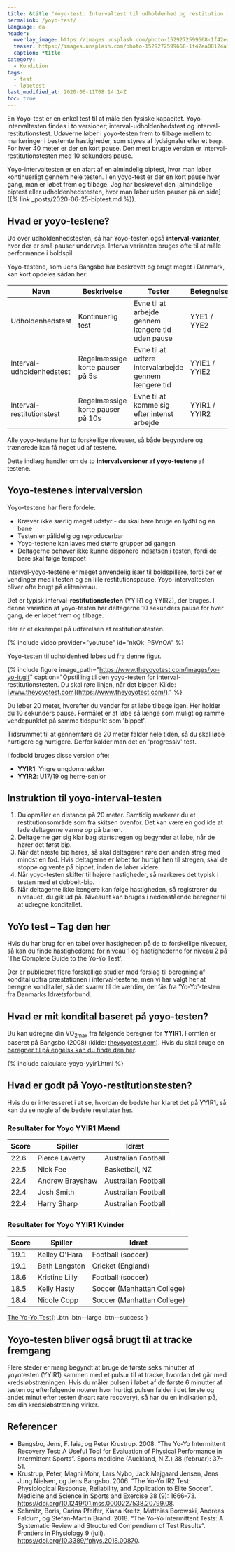 ```yaml
---
title: &title "Yoyo-test: Intervaltest til udholdenhed og restitution [2020]"
permalink: /yoyo-test/
language: da
header:
  overlay_image: https://images.unsplash.com/photo-1529272599668-1f42ea08124a?ixlib=rb-1.2.1&ixid=eyJhcHBfaWQiOjEyMDd9&auto=format&fit=crop&w=1950&q=80
  teaser: https://images.unsplash.com/photo-1529272599668-1f42ea08124a?ixlib=rb-1.2.1&ixid=eyJhcHBfaWQiOjEyMDd9&auto=format&fit=crop&w=400&q=80
  caption: *title
category:
  - Kondition
tags:
  - test
  - løbetest
last_modified_at: 2020-06-11T08:14:14Z
toc: true
---
```


En Yoyo-test er en enkel test til at måle den fysiske kapacitet. Yoyo-intervaltesten findes i to versioner; interval-udholdenhedstest og interval-restitutionstest. Udøverne løber i yoyo-testen frem to tilbage mellem to markeringer i bestemte hastigheder, som styres af lydsignaler eller et `beep`. For hver 40 meter er der en kort pause. Den mest brugte version er interval-restitutionstesten med 10 sekunders pause.

Yoyo-intervaltesten er en afart af en almindelig biptest, hvor man løber kontinuerligt gennem hele testen. I en yoyo-test er der en kort pause hver gang, man er løbet frem og tilbage. Jeg har beskrevet den [almindelige biptest eller udholdenhedstesten, hvor man løber uden pauser på en side]({% link _posts/2020-06-25-biptest.md %}).

## Hvad er yoyo-testene?

Ud over udholdenhedstesten, så har Yoyo-testen også **interval-varianter**, hvor der er små pauser undervejs. Intervalvarianten bruges ofte til at måle performance i boldspil.

Yoyo-testene, som Jens Bangsbo har beskrevet og brugt meget i Danmark, kan kort opdeles sådan her:

| Navn                      | Beskrivelse | Tester | Betegnelse |
|---------------------------|-|-|-|
| Udholdenhedstest          | Kontinuerlig test                | Evne til at arbejde gennem længere tid uden pause | YYE1 / YYE2 |
| Interval-udholdenhedstest | Regelmæssige korte pauser på 5s  | Evne til at udføre intervalarbejde gennem længere tid | YYIE1 / YYIE2 |
| Interval-restitutionstest | Regelmæssige korte pauser på 10s | Evne til at komme sig efter intenst arbejde | YYIR1 / YYIR2 |

Alle yoyo-testene har to forskellige niveauer, så både begyndere og trænerede kan få noget ud af testene.

Dette indlæg handler om de to **intervalversioner af yoyo-testene** af testene.

## Yoyo-testenes intervalversion

Yoyo-testene har flere fordele:

- Kræver ikke særlig meget udstyr - du skal bare bruge en lydfil og en bane
- Testen er pålidelig og reproducerbar
- Yoyo-testene kan laves med større grupper ad gangen
- Deltagerne behøver ikke kunne disponere indsatsen i testen, fordi de bare skal følge tempoet 

Interval-yoyo-testene er meget anvendelig især til boldspillere, fordi der er vendinger med i testen og en lille restitutionspause. Yoyo-intervaltesten bliver ofte brugt på eliteniveau.

Det er typisk interval-**restitutionstesten** (YYIR1 og YYIR2), der bruges. I denne variation af yoyo-testen har deltagerne 10 sekunders pause for hver gang, de er løbet frem og tilbage.

Her er et eksempel på udførelsen af restitutionstesten.

{% include video provider="youtube" id="nkOk_P5VnOA" %}

Yoyo-testen til udholdenhed løbes ud fra denne figur.

{% include figure image_path="https://www.theyoyotest.com/images/yo-yo-ir.gif" caption="Opstilling til den yoyo-testen for interval-restitutionstesten. Du skal røre linjen, når det bipper. Kilde: [www.theyoyotest.com](https://www.theyoyotest.com/)." %}

Du løber 20 meter, hvorefter du vender for at løbe tilbage igen. Her holder du 10 sekunders pause. Formålet er at løbe så længe som muligt og ramme vendepunktet på samme tidspunkt som 'bippet'. 

Tidsrummet til at gennemføre de 20 meter falder hele tiden, så du skal løbe hurtigere og hurtigere. Derfor kalder man det en 'progressiv' test.

I fodbold bruges disse version ofte:

- **YYIR1**: Yngre ungdomsrækker
- **YYIR2**: U17/19 og herre-senior

## Instruktion til yoyo-interval-testen
 
1. Du opmåler en distance på 20 meter. Samtidig markerer du et restitutionsområde som fra skitsen ovenfor. Det kan være en god ide at lade deltagerne varme op på banen.
3. Deltagerne gør sig klar bag startstregen og begynder at løbe, når de hører det først bip.
4. Når det næste bip høres, så skal deltageren røre den anden streg med mindst en fod. Hvis deltagerne er løbet for hurtigt hen til stregen, skal de stoppe og vente på bippet, inden de løber videre.
5. Når yoyo-testen skifter til højere hastigheder, så markeres det typisk i testen med et dobbelt-bip.
6. Når deltagerne ikke længere kan følge hastigheden, så registrerer du niveauet, du gik ud på. Niveauet kan bruges i nedenstående beregner til at udregne konditallet.

## YoYo test – Tag den her

Hvis du har brug for en tabel over hastigheden på de to forskellige niveauer, så kan du finde [hastighederne for niveau 1](https://www.theyoyotest.com/table-YYIR1.htm) og [hastighederne for niveau 2](https://www.theyoyotest.com/table-YYIR2.htm) på 'The Complete Guide to the Yo-Yo Test'.

Der er publiceret flere forskellige studier med forslag til beregning af kondital udfra præstationen i interval-testene, men vi har valgt her at beregne konditallet, så det svarer til de værdier, der fås fra 'Yo-Yo'-testen fra Danmarks Idrætsforbund.

## Hvad er mit kondital baseret på yoyo-testen?

Du kan udregne din VO<sub>2max</sub> fra følgende beregner for **YYIR1**. Formlen er baseret på Bangsbo (2008) (kilde: [theyoyotest.com](https://www.theyoyotest.com/scoring.htm)). Hvis du skal bruge en [beregner til på engelsk kan du finde den her](https://www.theyoyotest.com/calculator-yyir1.htm).

{% include calculate-yoyo-yyir1.html %}

## Hvad er godt på Yoyo-restitutionstesten?

Hvis du er interesseret i at se, hvordan de bedste har klaret det på YYIR1, så kan du se nogle af de bedste resultater [her](https://www.theyoyotest.com/results.htm).

### Resultater for Yoyo YYIR1 Mænd

| Score | Spiller | Idræt |
|-|-|-|
| 22.6 | Pierce Laverty | Australian Football |
| 22.5 | Nick Fee | Basketball, NZ |
| 22.4 | Andrew Brayshaw | Australian Football |
| 22.4 | Josh Smith | Australian Football |
| 22.4 | Harry Sharp | Australian Football |

### Resultater for Yoyo YYIR1 Kvinder

| Score | Spiller | Idræt |
|-|-|-|
| 19.1 | Kelley O'Hara | Football (soccer) |
| 19.1 | Beth Langston | Cricket (England) |
| 18.6 | Kristine Lilly | Football (soccer) |
| 18.5 | Kelly Hasty | Soccer (Manhattan College) |
| 18.4 | Nicole Copp | Soccer (Manhattan College) |

[The Yo-Yo Test](https://www.theyoyotest.com/){: .btn .btn--large .btn--success }

## Yoyo-testen bliver også brugt til at tracke fremgang

Flere steder er mang begyndt at bruge de første seks minutter af yoyotesten (YYIR1) sammen med et pulsur til at tracke, hvordan det går med kredsløbstræningen. Hvis du måler pulsen i løbet af de første 6 minutter af testen og efterfølgende noterer hvor hurtigt pulsen falder i det første og andet minut efter testen (heart rate recovery), så har du en indikation på, om din kredsløbstræning virker.

## Referencer

- Bangsbo, Jens, F. Iaia, og Peter Krustrup. 2008. “The Yo-Yo Intermittent Recovery Test: A Useful Tool for Evaluation of Physical Performance in Intermittent Sports”. Sports medicine (Auckland, N.Z.) 38 (februar): 37–51.
- Krustrup, Peter, Magni Mohr, Lars Nybo, Jack Majgaard Jensen, Jens Jung Nielsen, og Jens Bangsbo. 2006. “The Yo-Yo IR2 Test: Physiological Response, Reliability, and Application to Elite Soccer”. Medicine and Science in Sports and Exercise 38 (9): 1666–73. <https://doi.org/10.1249/01.mss.0000227538.20799.08>.
- Schmitz, Boris, Carina Pfeifer, Kiana Kreitz, Matthias Borowski, Andreas Faldum, og Stefan-Martin Brand. 2018. “The Yo-Yo Intermittent Tests: A Systematic Review and Structured Compendium of Test Results”. Frontiers in Physiology 9 (juli). <https://doi.org/10.3389/fphys.2018.00870>.
